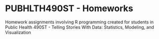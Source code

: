 # PUBHLTH490ST - Homeworks

Homework assignments involving R programming created for students in Public Health 490ST - Telling Stories With Data: Statistics, Modeling, and Visualization
